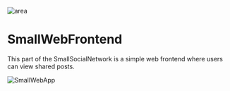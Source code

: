![area](https://img.shields.io/badge/SmallSocialNetwork-frontend-yellow)
# SmallWebFrontend

This part of the SmallSocialNetwork is a simple web frontend where users can view shared posts.

![SmallWebApp](https://user-images.githubusercontent.com/12802765/125470990-00c1a666-287b-4625-8db4-7f2c215015f2.png)

  
